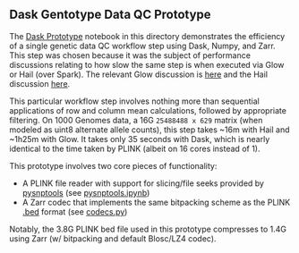## Dask Gentotype Data QC Prototype

The [Dask Prototype](prototype.ipynb) notebook in this directory demonstrates the efficiency of a single genetic data QC workflow step using Dask, Numpy, and Zarr.  This step was chosen because it was the subject of performance discussions relating to how slow the same step is when executed via Glow or Hail (over Spark).  The relevant Glow discussion is [here](https://github.com/projectglow/glow/issues/148) and the Hail discussion [here](https://discuss.hail.is/t/poor-performance-for-qc-filtering-on-medium-sized-genotype-data/1263/21).

This particular workflow step involves nothing more than sequential applications of row and column mean calculations, followed by appropriate filtering.  On 1000 Genomes data, a 16G ```25488488 x 629``` matrix (when modeled as uint8 alternate allele counts), this step takes ~16m with Hail and ~1h25m with Glow.  It takes only 35 seconds with Dask, which is nearly identical to the time taken by PLINK (albeit on 16 cores instead of 1).

This prototype involves two core pieces of functionality:

- A PLINK file reader with support for slicing/file seeks provided by [pysnptools](https://github.com/fastlmm/pysnptools) (see [pysnptools.ipynb](pysnptools.ipynb))
- A Zarr codec that implements the same bitpacking scheme as the PLINK [.bed](https://www.cog-genomics.org/plink/1.9/formats#bed) format (see [codecs.py](codecs.py))

Notably, the 3.8G PLINK bed file used in this prototype compresses to 1.4G using Zarr (w/ bitpacking and default Blosc/LZ4 codec).